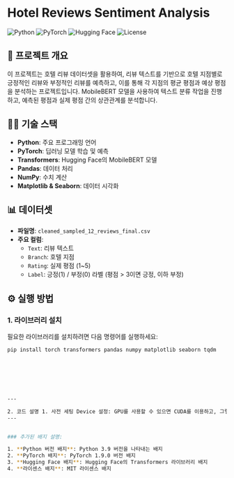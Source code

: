 # Hotel Reviews Sentiment Analysis

![Python](https://img.shields.io/badge/Python-3.9-%23007ACC?style=flat-square&logo=python&logoColor=white)
![PyTorch](https://img.shields.io/badge/PyTorch-1.9.0-%23EE4C2C?style=flat-square&logo=pytorch&logoColor=white)
![Hugging Face](https://img.shields.io/badge/Hugging%20Face-Transformers-%2334D058?style=flat-square&logo=Hugging%20Face&logoColor=white)
![License](https://img.shields.io/badge/License-MIT-%23FF9900?style=flat-square)

## 📜 프로젝트 개요
이 프로젝트는 호텔 리뷰 데이터셋을 활용하여, 리뷰 텍스트를 기반으로 호텔 지점별로 긍정적인 리뷰와 부정적인 리뷰를 예측하고, 이를 통해 각 지점의 평균 평점과 예상 평점을 분석하는 프로젝트입니다. MobileBERT 모델을 사용하여 텍스트 분류 작업을 진행하고, 예측된 평점과 실제 평점 간의 상관관계를 분석합니다.

## 🧑‍💻 기술 스택
- **Python**: 주요 프로그래밍 언어
- **PyTorch**: 딥러닝 모델 학습 및 예측
- **Transformers**: Hugging Face의 MobileBERT 모델
- **Pandas**: 데이터 처리
- **NumPy**: 수치 계산
- **Matplotlib & Seaborn**: 데이터 시각화

## 📊 데이터셋
- **파일명**: `cleaned_sampled_12_reviews_final.csv`
- **주요 컬럼**:
  - `Text`: 리뷰 텍스트
  - `Branch`: 호텔 지점
  - `Rating`: 실제 평점 (1~5)
  - `Label`: 긍정(1) / 부정(0) 라벨 (평점 > 3이면 긍정, 이하 부정)

## ⚙️ 실행 방법

### 1. 라이브러리 설치
필요한 라이브러리를 설치하려면 다음 명령어를 실행하세요:

```bash
pip install torch transformers pandas numpy matplotlib seaborn tqdm







---

2. 코드 설명 1. 사전 세팅 Device 설정: GPU를 사용할 수 있으면 CUDA를 이용하고, 그렇지 않으면 CPU를 사용합니다. python 복사 편집 device = torch.device("cuda" if torch.cuda.is_available() else "cpu") 2. 데이터 로드 CSV 파일을 로드하고, 결측치를 제거한 후, Rating을 실수형으로 변환합니다. 리뷰의 평점을 기준으로 긍정/부정을 라벨링합니다. python 복사 편집 df = pd.read_csv("cleaned_sampled_12_reviews_final.csv") df = df.dropna(subset=["Text", "Branch", "Rating"]) df["Label"] = df["Rating"].apply(lambda x: 1 if x > 3 else 0) 3. 모델 로드 MobileBERT 모델을 로드하고, 해당 모델을 사용하여 리뷰 텍스트의 긍정/부정을 예측합니다. python 복사 편집 model = MobileBertForSequenceClassification.from_pretrained("mobilebert_hotel_finetuned") tokenizer = MobileBertTokenizer.from_pretrained("mobilebert_hotel_finetuned") model.to(device) model.eval() 4. 리뷰 예측 리뷰 텍스트를 토크나이징하여 모델에 입력하고, 각 리뷰에 대해 긍정/부정 예측을 수행합니다. python 복사 편집 inputs = tokenizer(texts, truncation=True, padding="max_length", max_length=256, return_tensors="pt") 5. 지점별 평점 계산 각 지점별로 실제 평점의 평균을 계산하고, 예측된 긍정 비율을 기반으로 예상 평점을 계산합니다. python 복사 편집 actual_ratings = grouped["Rating"].mean() positive_ratio = grouped["Predicted"].mean() estimated_ratings = positive_ratio * 4 + 1 6. 상관계수 계산 실제 평점과 예측 평점 간의 상관관계를 계산하여 신뢰도를 분석합니다. python 복사 편집 correlation = result["Actual_Avg_Rating"].corr(result["Estimated_Rating"]) 7. 시각화 실제 평점과 예상 평점 간의 관계를 시각화하여 직관적으로 비교할 수 있습니다. python 복사 편집 sns.scatterplot(x="Actual_Avg_Rating", y="Estimated_Rating", data=result, hue=result.index) 📈 분석 결과 1. 상관관계 분석 상관계수: 실제 평점과 예측 평점 간의 상관관계를 계산하여, 예측 모델의 신뢰도를 분석합니다. 상관계수 > 0.75: 신뢰도가 높음 상관계수 0.4 ~ 0.75: 중간 정도의 신뢰도 상관계수 < 0.4: 신뢰도가 낮음 2. 시각화 결과 지점별 실제 평점과 예상 평점의 관계를 시각화하여, 모델 예측이 실제 평점과 어느 정도 일치하는지 확인할 수 있습니다. 🚀 개선 방안 파인튜닝: MobileBERT 모델을 현재 데이터셋에 맞게 추가로 파인튜닝할 수 있습니다. 클래스 불균형 처리: 긍정과 부정 리뷰의 비율 불균형 문제를 해결하기 위해 샘플링 기법을 적용하거나, 클래스 가중치를 조정할 수 있습니다. 다중 클래스 분류: 평점이 1부터 5까지의 정수 값을 갖는 경우, 다중 클래스 분류로 모델을 확장할 수 있습니다. 🔗 참고 문서 Hugging Face Transformers Documentation PyTorch Documentation
---


### 추가된 배지 설명:

1. **Python 버전 배지**: Python 3.9 버전을 나타내는 배지
2. **PyTorch 배지**: PyTorch 1.9.0 버전 배지
3. **Hugging Face 배지**: Hugging Face의 Transformers 라이브러리 배지
4. **라이센스 배지**: MIT 라이센스 배지


